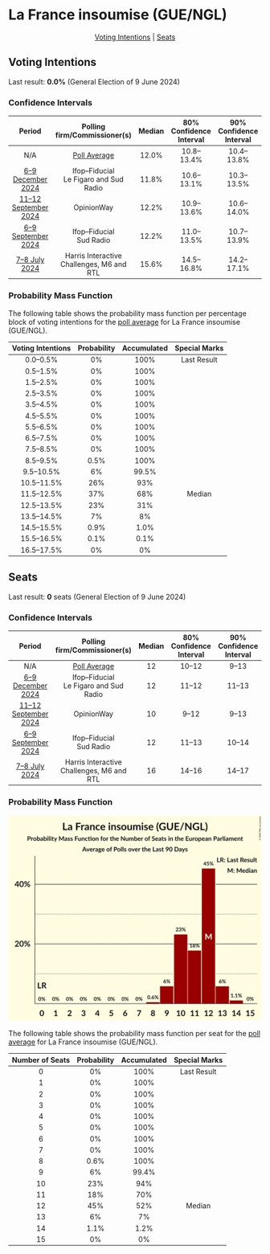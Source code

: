 # La France insoumise (GUE/NGL)

<p align="center"><a href="#voting-intentions">Voting Intentions</a> | <a href="#seats">Seats</a></p>

## Voting Intentions

Last result: **0.0%** (General Election of 9 June 2024)

### Confidence Intervals

| Period     | Polling firm/Commissioner(s) | Median | 80% Confidence Interval | 90% Confidence Interval | 95% Confidence Interval | 99% Confidence Interval |
|:----------:|:----------------:|:-----------:|:-----------------------:|:-----------------------:|:-----------------------:|:-----------------------:|
| N/A | [Poll Average](average.html) | 12.0% | 10.8–13.4% | 10.4–13.8% | 10.1–14.1% | 9.6–14.8% |
| [6–9 December 2024](2024-12-09-Ifop–Fiducial.html) | Ifop–Fiducial <br> Le Figaro and Sud Radio | 11.8% | 10.6–13.1% | 10.3–13.5% | 10.0–13.8% | 9.4–14.5% |
| [11–12 September 2024](2024-09-12-OpinionWay.html) | OpinionWay | 12.2% | 10.9–13.6% | 10.6–14.0% | 10.3–14.3% | 9.7–15.1% |
| [6–9 September 2024](2024-09-09-Ifop–Fiducial.html) | Ifop–Fiducial <br> Sud Radio | 12.2% | 11.0–13.5% | 10.7–13.9% | 10.4–14.3% | 9.8–15.0% |
| [7–8 July 2024](2024-07-08-HarrisInteractive.html) | Harris Interactive <br> Challenges, M6 and RTL | 15.6% | 14.5–16.8% | 14.2–17.1% | 13.9–17.4% | 13.4–18.0% |

### Probability Mass Function

The following table shows the probability mass function per percentage block of voting intentions for the [poll average](average.html) for La France insoumise (GUE/NGL).

| Voting Intentions | Probability | Accumulated | Special Marks |
|:-----------------:|:-----------:|:-----------:|:-------------:|
| 0.0–0.5% | 0% | 100% | Last Result |
| 0.5–1.5% | 0% | 100% |  |
| 1.5–2.5% | 0% | 100% |  |
| 2.5–3.5% | 0% | 100% |  |
| 3.5–4.5% | 0% | 100% |  |
| 4.5–5.5% | 0% | 100% |  |
| 5.5–6.5% | 0% | 100% |  |
| 6.5–7.5% | 0% | 100% |  |
| 7.5–8.5% | 0% | 100% |  |
| 8.5–9.5% | 0.5% | 100% |  |
| 9.5–10.5% | 6% | 99.5% |  |
| 10.5–11.5% | 26% | 93% |  |
| 11.5–12.5% | 37% | 68% | Median |
| 12.5–13.5% | 23% | 31% |  |
| 13.5–14.5% | 7% | 8% |  |
| 14.5–15.5% | 0.9% | 1.0% |  |
| 15.5–16.5% | 0.1% | 0.1% |  |
| 16.5–17.5% | 0% | 0% |  |


## Seats

Last result: **0** seats (General Election of 9 June 2024)

### Confidence Intervals

| Period     | Polling firm/Commissioner(s) | Median | 80% Confidence Interval | 90% Confidence Interval | 95% Confidence Interval | 99% Confidence Interval |
|:----------:|:----------------:|:------:|:-----------------------:|:-----------------------:|:-----------------------:|:-----------------------:|
| N/A | [Poll Average](average.html) | 12 | 10–12 | 9–13 | 9–13 | 8–14 |
| [6–9 December 2024](2024-12-09-Ifop–Fiducial.html) | Ifop–Fiducial <br> Le Figaro and Sud Radio | 12 | 11–12 | 11–13 | 10–13 | 9–14 |
| [11–12 September 2024](2024-09-12-OpinionWay.html) | OpinionWay | 10 | 9–12 | 9–13 | 9–13 | 8–13 |
| [6–9 September 2024](2024-09-09-Ifop–Fiducial.html) | Ifop–Fiducial <br> Sud Radio | 12 | 11–13 | 10–14 | 10–14 | 9–15 |
| [7–8 July 2024](2024-07-08-HarrisInteractive.html) | Harris Interactive <br> Challenges, M6 and RTL | 16 | 14–16 | 14–17 | 13–17 | 12–18 |

### Probability Mass Function

![Graph with seats probability mass function not yet produced](average-seats-pmf-lafranceinsoumiseguengl.png "Seats Probability Mass Function")

The following table shows the probability mass function per seat for the [poll average](average.html) for La France insoumise (GUE/NGL).

| Number of Seats | Probability | Accumulated | Special Marks |
|:---------------:|:-----------:|:-----------:|:-------------:|
| 0 | 0% | 100% | Last Result |
| 1 | 0% | 100% |  |
| 2 | 0% | 100% |  |
| 3 | 0% | 100% |  |
| 4 | 0% | 100% |  |
| 5 | 0% | 100% |  |
| 6 | 0% | 100% |  |
| 7 | 0% | 100% |  |
| 8 | 0.6% | 100% |  |
| 9 | 6% | 99.4% |  |
| 10 | 23% | 94% |  |
| 11 | 18% | 70% |  |
| 12 | 45% | 52% | Median |
| 13 | 6% | 7% |  |
| 14 | 1.1% | 1.2% |  |
| 15 | 0% | 0% |  |


